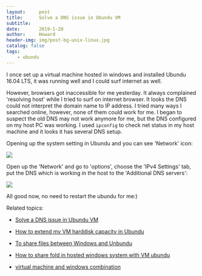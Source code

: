 ```yaml
---
layout:     post
title:      Solve a DNS issue in Ubundu VM
subtitle:   
date:       2019-1-20
author:     Howard
header-img: img/post-bg-unix-linux.jpg
catalog: false
tags:
    - ubundu
---
```



I once set up a virtual machine hosted in windows and installed Ubundu 16.04 LTS, it was running well and I could surf internet as well.

However, browsers got inaccessible for me yesterday. It always complained 'resolving host' while I tried to  surf on internet browser.  It looks the DNS could not interpret the domain name to IP address. I tried many ways I searched online, however, none of them could work for me. I began to suspect the old DNS may not work anymore for me, but the DNS configured on my host PC was working.  I used `ipconfig` to check net status in my host machine and it looks it has several DNS setup.  



Opening up the system setting in Ubundu and you can see 'Network' icon:

![](https://steemitimages.com/DQmWomiKq49DXBsAahnqqZheNZwpL5y6UFvUeVLSKvYnGpQ/image.png)



Open up the 'Network' and go to 'options',  choose the 'IPv4 Settings' tab,  put the DNS which is working in the host to the 'Additional DNS servers':

![](https://steemitimages.com/DQmS4qkMoSN6yXnqD4oovNzZvSbDBXAgCxFdQ1qbZy6ym9F/image.png)



All good now,  no need to restart the ubundu for me:)




Related topics: 

- [Solve a DNS issue in Ubundu VM](http://engineerman.club/2019/01/20/Solve-a-DNS-issue-in-Ubundu-VM/)

- 
  [How to extend my VM harddisk capacity in Ubundu](http://engineerman.club/2018/10/16/How-to-extend-my-VM-harddisk-capacity-in-Ubundu/)

- 
  [To share files between Windows and Unbundu](http://engineerman.club/2018/01/20/To-share-files-between-Windows-and-Unbundu/)

- 
  [How to share fold in hosted windows system with VM ubundu](http://engineerman.club/2018/01/20/How-to-share-fold-in-hosted-windows-system-with-VM-ubundu/)


- [virtual machine and windows combination](http://engineerman.club/2010/01/16/virtual-machine-and-windows/)